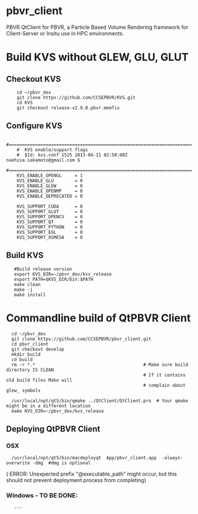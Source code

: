 # pbvr_client
PBVR QtClient for PBVR, a Particle Based Volume Rendering framework for Client-Server or  Insitu use in HPC environments.


# Build KVS without GLEW, GLU, GLUT

## Checkout KVS

        cd ~/pbvr_dev
        git clone https://github.com/CCSEPBVR/KVS.git
        cd KVS
        git checkout release-v2.9.0.pbvr.memfix

## Configure KVS

        #=============================================================================
        #  KVS enable/support flags
        #  $Id: kvs.conf 1525 2013-04-11 02:58:08Z naohisa.sakamoto@gmail.com $
        #=============================================================================
        KVS_ENABLE_OPENGL     = 1
        KVS_ENABLE_GLU        = 0
        KVS_ENABLE_GLEW       = 0
        KVS_ENABLE_OPENMP     = 0
        KVS_ENABLE_DEPRECATED = 0

        KVS_SUPPORT_CUDA      = 0
        KVS_SUPPORT_GLUT      = 0
        KVS_SUPPORT_OPENCV    = 0
        KVS_SUPPORT_QT        = 0
        KVS_SUPPORT_PYTHON    = 0
        KVS_SUPPORT_EGL       = 0
        KVS_SUPPORT_OSMESA    = 0

## Build KVS
      
       #Build release version
       export KVS_DIR=~/pbvr_dev/kvs_release
       export PATH=$KVS_DIR/bin:$PATH
       make clean
       make -j
       make install
       

# Commandline build of QtPBVR Client

      cd ~/pbvr_dev
      git clone https://github.com/CCSEPBVR/pbvr_client.git
      cd pbvr_client
      git checkout develop                              
      mkdir build                                       
      cd build
      rm -r *.*                                         # Make sure build directory IS CLEAN 
                                                        # If it contains old build files Make will 
                                                        # complain about glew_ symbols
      
      /usr/local/opt/qt5/bin/qmake ../QtClient/QtClient.pro  # Your qmake might be in a different location
      make KVS_DIR=~/pbvr_dev/kvs_release
      
## Deploying QtPBVR Client

### OSX

      /usr/local/opt/qt5/bin/macdeployqt  App/pbvr_client.app  -always-overwrite -dmg  #dmg is optional
      
( ERROR: Unexpected prefix "@executable_path" might occur, but this should not prevent deployment process from completing)
  
### Windows - TO BE DONE:

       ---
      
      
      

       
       
